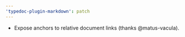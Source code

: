 ```yaml
---
'typedoc-plugin-markdown': patch
---
```


- Expose anchors to relative document links (thanks @matus-vacula).
